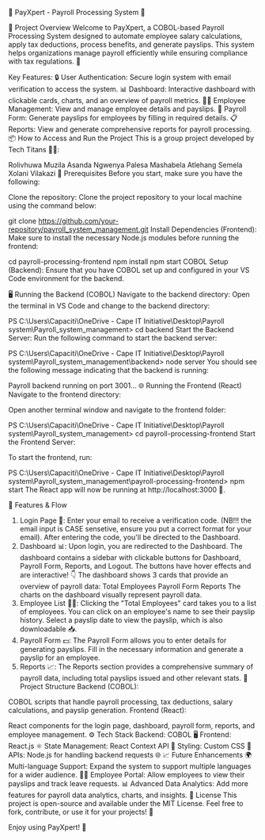 🚀 PayXpert - Payroll Processing System 💼

🎯 Project Overview
Welcome to PayXpert, a COBOL-based Payroll Processing System designed to automate employee salary calculations, apply tax deductions, process benefits, and generate payslips. This system helps organizations manage payroll efficiently while ensuring compliance with tax regulations. 🚀

Key Features:
🔒 User Authentication: Secure login system with email verification to access the system.
📊 Dashboard: Interactive dashboard with clickable cards, charts, and an overview of payroll metrics.
👨‍💼 Employee Management: View and manage employee details and payslips.
💸 Payroll Form: Generate payslips for employees by filling in required details.
📋 Reports: View and generate comprehensive reports for payroll processing.
📦 How to Access and Run the Project
This is a group project developed by Tech Titans 👨‍💻:

Rolivhuwa Muzila
Asanda Ngwenya
Palesa Mashabela
Atlehang Semela
Xolani Vilakazi
🔧 Prerequisites
Before you start, make sure you have the following:

Clone the repository: Clone the project repository to your local machine using the command below:

git clone https://github.com/your-repository/payroll_system_management.git
Install Dependencies (Frontend): Make sure to install the necessary Node.js modules before running the frontend:

cd payroll-processing-frontend
npm install
npm start
COBOL Setup (Backend): Ensure that you have COBOL set up and configured in your VS Code environment for the backend.

🖥️ Running the Backend (COBOL)
Navigate to the backend directory: Open the terminal in VS Code and change to the backend directory:

PS C:\Users\Capaciti\OneDrive - Cape IT Initiative\Desktop\Payroll system\Payroll_system_management> cd backend
Start the Backend Server: Run the following command to start the backend server:

PS C:\Users\Capaciti\OneDrive - Cape IT Initiative\Desktop\Payroll system\Payroll_system_management\backend> node server
You should see the following message indicating that the backend is running:

Payroll backend running on port 3001...
🌐 Running the Frontend (React)
Navigate to the frontend directory:

Open another terminal window and navigate to the frontend folder:

PS C:\Users\Capaciti\OneDrive - Cape IT Initiative\Desktop\Payroll system\Payroll_system_management> cd payroll-processing-frontend
Start the Frontend Server:

To start the frontend, run:

PS C:\Users\Capaciti\OneDrive - Cape IT Initiative\Desktop\Payroll system\Payroll_system_management\payroll-processing-frontend> npm start
The React app will now be running at http://localhost:3000 🎉.

📑 Features & Flow
1. Login Page 🔐:
Enter your email to receive a verification code. (NB!!! the email input is CASE sensetive, ensure you put a correct format for your email).
After entering the code, you'll be directed to the Dashboard.
2. Dashboard 📊:
Upon login, you are redirected to the Dashboard.
The dashboard contains a sidebar with clickable buttons for Dashboard, Payroll Form, Reports, and Logout. The buttons have hover effects and are interactive! 👇
The dashboard shows 3 cards that provide an overview of payroll data:
Total Employees
Payroll Form
Reports
The charts on the dashboard visually represent payroll data.
3. Employee List 👨‍💼:
Clicking the "Total Employees" card takes you to a list of employees.
You can click on an employee's name to see their payslip history.
Select a payslip date to view the payslip, which is also downloadable 📥.
4. Payroll Form 💵:
The Payroll Form allows you to enter details for generating payslips.
Fill in the necessary information and generate a payslip for an employee.
5. Reports 📈:
The Reports section provides a comprehensive summary of payroll data, including total payslips issued and other relevant stats.
🔑 Project Structure
Backend (COBOL):

COBOL scripts that handle payroll processing, tax deductions, salary calculations, and payslip generation.
Frontend (React):

React components for the login page, dashboard, payroll form, reports, and employee management.
⚙️ Tech Stack
Backend: COBOL 🖥️
Frontend: React.js ⚛️
State Management: React Context API 🧠
Styling: Custom CSS 🎨
APIs: Node.js for handling backend requests 🌐
📈 Future Enhancements
🌍 Multi-language Support: Expand the system to support multiple languages for a wider audience.
👩‍💻 Employee Portal: Allow employees to view their payslips and track leave requests.
📊 Advanced Data Analytics: Add more features for payroll data analytics, charts, and insights.
📜 License
This project is open-source and available under the MIT License. Feel free to fork, contribute, or use it for your projects! 🙌

Enjoy using PayXpert! 🎉
